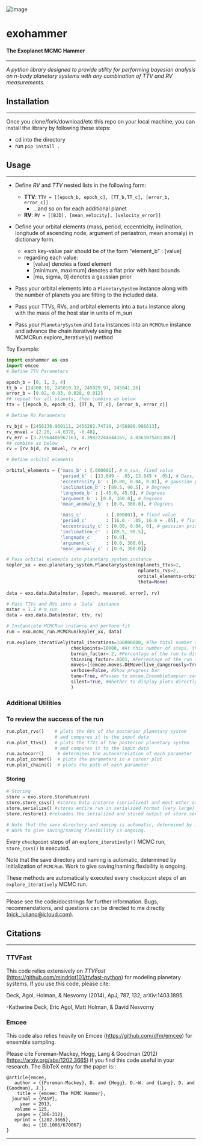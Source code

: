 ![image](https://github.com/user-attachments/assets/bb36a18a-e5cb-4ad5-b11c-831d2a3e92f6)


# exohammer
#### The Exoplanet MCMC Hammer
___


_A python library designed to provide utility for performing bayesian analysis on n-body planetary systems with any combination of TTV and RV measurements._




## Installation
___

Once you clone/fork/download/etc this repo on your local machine, you can install the library by following these steps:
- cd into the directory
- run `pip install .`


## Usage
___

- Define *RV* and *TTV* nested lists in the following form:
  - **TTV**: `TTV = [[epoch_b, epoch_c], [TT_b,TT_c], [error_b, error_c]]`
    - ...and so on for each additional planet
  - **RV**: `RV = [[BJD], [mean_velocity], [velocity_error]]`

- Define your orbital elements (mass, period, eccentricity, inclination, longitude of ascending node, argument of periastron, mean anomaly) in dictionary form.
  - each key-value pair should be of the form "element_b" : [value]
  - regarding each value:
    - [value] denotes a fixed element
    - [minimum, maximum] denotes a flat prior with hard bounds
    - [mu, sigma, 0] denotes a gaussian prior
- Pass your orbital elements into a `PlanetarySystem` instance along with the number of planets you are fitting to the included data.
- Pass your TTVs, RVs, and orbital elements into a `Data` instance along with the mass of the host star in units of m_sun
- Pass your `PlanetarySystem` and `Data` instances into an `MCMCRun` instance and advance the chain iteratively using the MCMCRun.explore_iteratively() method

Toy Example:

```python
import exohammer as exo
import emcee
# Define TTV Parameters

epoch_b = [0, 1, 3, 4]
tt_b = [24500.10, 245010.32, 245029.97, 245041.26]
error_b = [0.02, 0.03, 0.028, 0.012]
## repeat for all planets, then combine as below
ttv = [[epoch_b, epoch_c], [TT_b, TT_c], [error_b, error_c]]

# Define RV Parameters

rv_bjd = [2456138.960111, 2456202.74719, 2456880.986613],
rv_mnvel = [2.26, -4.6378, -6.48],
rv_err = [3.21964406967163, 4.39822244644165, 4.03610754013062]
## combine as below
rv = [rv_bjd, rv_mnvel, rv_err]

# Define orbital elements

orbital_elements = {'mass_b' : [.000001], # m_sun, fixed value
                    'period_b' : [13.849 - .05, 13.849 + .05], # Days, flat prior  
                    'eccentricity_b' : [0.00, 0.04, 0.01], # gaussian prior
                    'inclination_b' : [89.5, 90.5], # Degrees
                    'longnode_b' : [-45.0, 45.0], # Degrees
                    'argument_b' : [0.0, 360.0], # Degrees
                    'mean_anomaly_b' : [0.0, 360.0], # Degrees

                    'mass_c'         : [.000001], # fixed value
                    'period_c'       : [16.0 - .05, 16.0 + .05], # flat prior           
                    'eccentricity_c' : [0.00, 0.04, 0], # gaussian prior
                    'inclination_c'  : [89.5, 90.5],
                    'longnode_c'     : [0.0],
                    'argument_c'     : [0.0, 360.0],
                    'mean_anomaly_c' : [0.0, 360.0]}

# Pass orbital elements into planetary system instance
kepler_xx = exo.planetary_system.PlanetarySystem(nplanets_ttvs=2, 
                                                 nplanets_rvs=2, 
                                                 orbital_elements=orbital_elements, 
                                                 theta=None)
                                                
data = exo.data.Data(mstar, [epoch, measured, error], rv)

# Pass TTVs and RVs into a `Data` instance
mstar = 1.2 # m_sun
data = exo.data.Data(mstar, ttv, rv)

# Instantiate MCMCRun instance and perform fit
run = exo.mcmc_run.MCMCRun(kepler_xx, data)

run.explore_iteratively(total_iterations=100000000, #The total number of steps to advance your chains
                        checkpoints=10000, #At this number of steps, the run will save your run for incremental evaluation
                        burnin_factor=.2, #Percentage of the run to discard as burn in.
                        thinning_factor=.0001, #Percentage of the run to thin the entire run by
	                    moves=[(emcee.moves.DEMove(live_dangerously=True), 0.9), (emcee.moves.DESnookerMove(live_dangerously=True), 0.1),], #See https://emcee.readthedocs.io/en/stable/tutorials/moves/
	                    verbose=False, #Show progress bar
                        tune=True, #Passes to emcee.EnsembleSampler.sample. 'True' recommended
                        silent=True, #Whether to display plots directly in the IDE
                        )
```


### Additional Utilities

### To review the success of the run
```python
run.plot_rvs()    # plots the RVs of the posterior planetary system 
                  # and compares it to the input data
run.plot_ttvs()   # plots the TTVs of the posterior planetary system 
                  # and compares it to the input data
run.autocorr()     # determines the autocorrelation of each parameter
run.plot_corner()  # plots the parameters in a corner plot
run.plot_chains()  # plots the path of each parameter
```
#### Storing

```python
# Storing
store = exo.store.StoreRun(run)
store.store_csvs() #stores Data instance (serialized) and most other attributes as csv files
store.serialize() #stores entire run in serialized format (very large)
store.restore() #reloades the serialized and stored output of store.serialize()

# Note that the save directory and naming is automatic, determined by initialization of MCMCRun. 
# Work to give saving/naming flexibility is ongoing. 

```

Every `checkpoint` steps of an `explore_iteratively()` MCMC run, `store_csvs()` is executed.

Note that the save directory and naming is automatic, determined by initialization of `MCMCRun`. Work to give saving/naming flexibility is ongoing. 




These methods are automatically executed every `checkpoint` steps of an `explore_iteratively` MCMC run.


___
Please see the code/docstrings for further information. Bugs, recommendations, and questions can be directed to me directly (nick_juliano@icloud.com).

## Citations
___
### TTVFast
This code relies extensively on _TTVFast_ (<https://github.com/mindriot101/ttvfast-python>) for modeling planetary systems. If you use this code, please cite:

Deck, Agol, Holman, & Nesvorny (2014), ApJ, 787, 132, arXiv:1403.1895.

-Katherine Deck, Eric Agol, Matt Holman, & David Nesvorny

### Emcee
This code also relies heavily on Emcee (<https://github.com/dfm/emcee>) for ensemble sampling.

Please cite Foreman-Mackey, Hogg, Lang & Goodman (2012)
(<https://arxiv.org/abs/1202.3665>) if you find this code useful in your
research. The BibTeX entry for the paper is::

    @article{emcee,
       author = {{Foreman-Mackey}, D. and {Hogg}, D.~W. and {Lang}, D. and {Goodman}, J.},
        title = {emcee: The MCMC Hammer},
      journal = {PASP},
         year = 2013,
       volume = 125,
        pages = {306-312},
       eprint = {1202.3665},
          doi = {10.1086/670067}
    }

___



